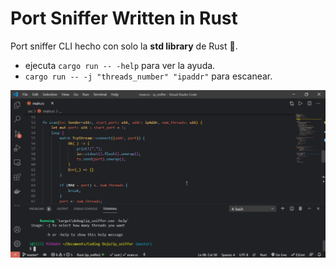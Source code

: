 # Port Sniffer Written in Rust

Port sniffer CLI hecho con solo la **std library** de Rust 🦀.

- ejecuta `cargo run -- -help` para ver la ayuda.
- `cargo run -- -j "threads_number" "ipaddr"` para escanear.

![example](img/Code_F6zOguynXH.png)